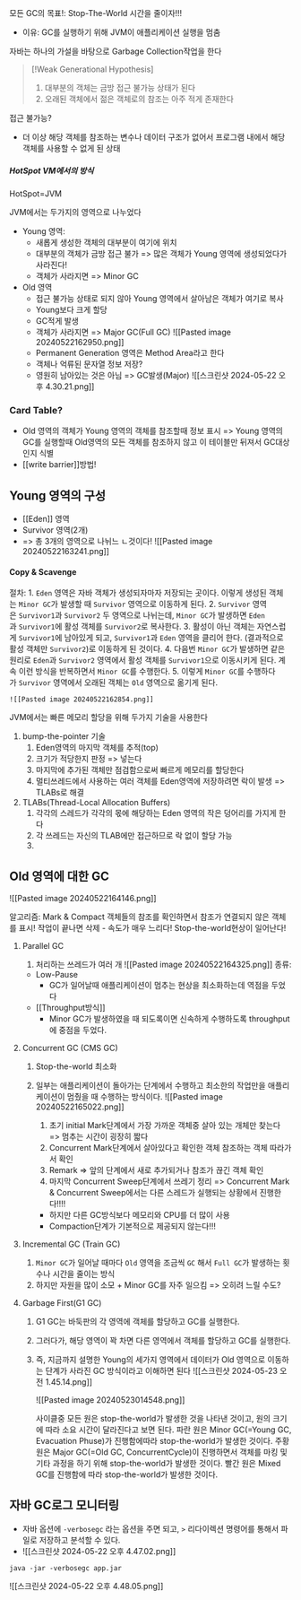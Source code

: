모든 GC의 목표!: Stop-The-World 시간을 줄이자!!!
- 이유: GC를 실행하기 위해 JVM이 애플리케이션 실행을 멈춤

자바는 하나의 가설을 바탕으로 Garbage Collection작업을 한다

> [!Weak Generational Hypothesis]
> 
> 1. 대부분의 객체는 금방 접근 불가능 상태가 된다
> 2. 오래된 객체에서 젊은 객체로의 참조는 아주 적게 존재한다

접근 불가능?
- 더 이상 해당 객체를 참조하는 변수나 데이터 구조가 없어서 프로그램 내에서 해당 객체를 사용할 수 없게 된 상태
##### HotSpot VM에서의 방식

HotSpot=JVM

JVM에서는 두가지의 영역으로 나누었다

- Young 영역: 
	- 새롭게 생성한 객체의 대부분이 여기에 위치
	- 대부분의 객체가 금방 접근 불가 => 많은 객체가 Young 영역에 생성되었다가 사라진다!
	- 객체가 사라지면 => Minor GC
- Old 영역 
	- 접근 불가능 상태로 되지 않아 Young 영역에서 살아남은 객체가 여기로 복사
	- Young보다 크게 할당
	- GC적게 발생
	- 객체가 사라지면 => Major GC(Full GC)
		![[Pasted image 20240522162950.png]]
	- Permanent Generation 영역은 Method Area라고 한다
	- 객체나 억류된 문자열 정보 저장? 
	- 영원히 남아있는 것은 아님 => GC발생(Major)
![[스크린샷 2024-05-22 오후 4.30.21.png]]


### Card Table?
- Old 영역의 객체가 Young 영역의 객체를 참조할때 정보 표시 => Young 영역의 GC를 실행할때 Old영역의 모든 객체를 참조하지 않고 이 테이블만 뒤져서 GC대상인지 식별
- [[write barrier]]방법!

## Young 영역의 구성
- [[Eden]] 영역
- Survivor 영역(2개)
- => 총 3개의 영역으로 나뉘느 ㄴ것이다!
	![[Pasted image 20240522163241.png]]
#### Copy & Scavenge
절차: 
	1. `Eden` 영역은 자바 객체가 생성되자마자 저장되는 곳이다. 이렇게 생성된 객체는 `Minor GC`가 발생할 때 `Survivor` 영역으로 이동하게 된다.
	2. `Survivor` 영역은 `Survivor1`과 `Survivor2` 두 영역으로 나뉘는데, `Minor GC`가 발생하면 `Eden`과 `Survivor1`에 활성 객체를 `Survivor2`로 복사한다.
	3. 활성이 아닌 객체는 자연스럽게 `Survivor1`에 남아있게 되고, `Survivor1`과 `Eden` 영역을 클리어 한다. (결과적으로 활성 객체만 `Survivor2`)로 이동하게 된 것이다.
	4. 다음번 `Minor GC`가 발생하면 같은 원리로 `Eden`과 `Survivor2` 영역에서 활성 객체를 `Survivor1`으로 이동시키게 된다. 계속 이런 방식을 반복하면서 `Minor GC`를 수행한다.
	5. 이렇게 `Minor GC`를 수행하다가 `Survivor` 영역에서 오래된 객체는 `Old` 영역으로 옮기게 된다.
	
	![[Pasted image 20240522162854.png]]

JVM에서는 빠른 메모리 할당을 위해 두가지 기술을 사용한다
1. bump-the-pointer 기술
	1. Eden영역의 마지막 객체를 추적(top)
	2. 크기가 적당한지 판정 => 넣는다
	3. 마지막에 추가된 객체만 점검함으로써 빠르게 메모리를 할당한다
	4. 멀티쓰레드에서 사용하는 여러 객체를 Eden영역에 저장하려면 락이 발생 => TLABs로 해결
2. TLABs(Thread-Local Allocation Buffers)
	1. 각각의 스레드가 각각의 몫에 해당하는 Eden 영역의 작은 덩어리를 가지게 한다
	2. 각 쓰레드는 자신의 TLAB에만 접근하므로 락 없이 할당 가능
	3. 

## Old 영역에 대한 GC
![[Pasted image 20240522164146.png]]

알고리즘: Mark & Compact
	객체들의 참조를 확인하면서 참조가 연결되지 않은 객체를 표시! 작업이 끝나면 삭제
	- 속도가 매우 느리다! Stop-the-world현상이 일어난다! 

1. Parallel GC
	1. 처리하는 쓰레드가 여러 개
	![[Pasted image 20240522164325.png]]
	종류:
	- Low-Pause
		- GC가 일어날때 애플리케이션이 멈추는 현상을 최소화하는데 역점을 두었다
	- [[Throughput방식]]
		- Minor GC가 발생하였을 때 되도록이면 신속하게 수행하도록 throughput에 중점을 두었다.

2. Concurrent GC (CMS GC)
	1. Stop-the-world 최소화
	2. 일부는 애플리케이션이 돌아가는 단계에서 수행하고 최소한의 작업만을 애플리케이션이 멈췄을 때 수행하는 방식이다.
		![[Pasted image 20240522165022.png]]
		1. 초기 initial Mark단계에서 가장 가까운 객체중 살아 있는 개체만 찾는다 => 멈추는 시간이 굉장히 짧다
		2. Concurrent Mark단계에서 살아있다고 확인한 객체 참조하는 객체 따라가서 확인
		3. Remark => 앞의 단계에서 새로 추가되거나 참조가 끊긴 객체 확인 
		4. 마지막 Concurrent Sweep단계에서 쓰레기 정리
			=> Concurrent Mark & Concurrent Sweep에서는 다른 스레드가 실행되는 상황에서 진행한다!!!!

		- 하지만 다른 GC방식보다 메모리와 CPU를 더 많이 사용
		- Compaction단계가 기본적으로 제공되지 않는다!!!


3. Incremental GC (Train GC)
	1. `Minor GC`가 일어날 때마다 `Old` 영역을 조금씩 `GC` 해서 `Full GC`가 발생하는 횟수나 시간을 줄이는 방식
	2. 하지만 자원을 많이 소모 + Minor GC를 자주 일으킴 => 오히려 느릴 수도?

4. Garbage First(G1 GC)
	1. G1 GC는 바둑판의 각 영역에 객체를 할당하고 GC를 실행한다. 
	2. 그러다가, 해당 영역이 꽉 차면 다른 영역에서 객체를 할당하고 GC를 실행한다. 
	3. 즉, 지금까지 설명한 Young의 세가지 영역에서 데이터가 Old 영역으로 이동하는 단계가 사라진 GC 방식이라고 이해하면 된다
	![[스크린샷 2024-05-23 오전 1.45.14.png]]

		![[Pasted image 20240523014548.png]]

		사이클중 모든 원은 stop-the-world가 발생한 것을 나타낸 것이고, 원의 크기에 따라 소요 시간이 달라진다고 보면 된다.
		파란 원은 Minor GC(=Young GC, Evacuation Phuse)가 진행함에따라 stop-the-world가 발생한 것이다.
		주황 원은 Major GC(=Old GC, ConcurrentCycle)이 진행하면서 객체를 마킹 및 기타 과정을 하기 위해 stop-the-world가 발생한 것이다.
		빨간 원은 Mixed GC를 진행함에 따라 stop-the-world가 발생한 것이다.

## 자바 GC로그 모니터링
- 자바 옵션에 `-verbosegc` 라는 옵션을 주면 되고, `>` 리다이렉션 명령어를 통해서 파일로 저장하고 분석할 수 있다.
- ![[스크린샷 2024-05-22 오후 4.47.02.png]]

```
java -jar -verbosegc app.jar
```

![[스크린샷 2024-05-22 오후 4.48.05.png]]